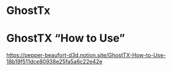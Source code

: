 # GhostTx

# GhostTX “How to Use” 
https://pepper-beaufort-d3d.notion.site/GhostTX-How-to-Use-18b19f511dce80938e25fa5a6c22e42e 
